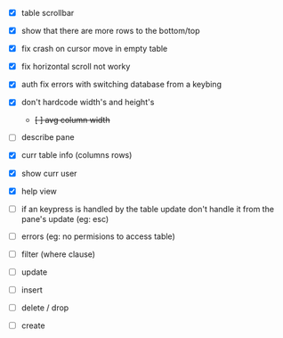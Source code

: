 -   [x] table scrollbar
-   [x] show that there are more rows to the bottom/top
-   [x] fix crash on cursor move in empty table
-   [x] fix horizontal scroll not worky
-   [x] auth fix errors with switching database from a keybing
-   [x] don't hardcode width's and height's
    -   ~~[ ] avg column width~~
-   [ ] describe pane
-   [x] curr table info (columns rows)
-   [x] show curr user
-   [x] help view
-   [ ] if an keypress is handled by the table update don't handle it from the pane's update (eg: esc)

-   [ ] errors (eg: no permisions to access table)

-   [ ] filter (where clause)
-   [ ] update
-   [ ] insert
-   [ ] delete / drop
-   [ ] create
